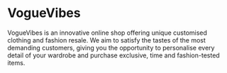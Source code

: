 # VogueVibes
VogueVibes is an innovative online shop offering unique customised clothing and fashion resale. We aim to satisfy the tastes of the most demanding customers, giving you the opportunity to personalise every detail of your wardrobe and purchase exclusive, time and fashion-tested items.
